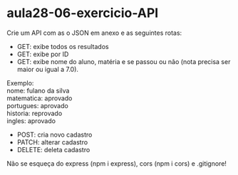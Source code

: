 # aula28-06-exercicio-API
Crie um API com as o JSON em anexo e as seguintes rotas:

- GET: exibe todos os resultados
- GET: exibe por ID
- GET: exibe nome do aluno, matéria e se passou ou não (nota precisa ser maior ou igual a 7.0).

Exemplo:  
nome: fulano da silva  
matematica: aprovado  
portugues: aprovado  
historia: reprovado  
ingles: aprovado  
  
- POST: cria novo cadastro
- PATCH: alterar cadastro
- DELETE: deleta cadastro

Não se esqueça do express (npm i express), cors (npm i cors) e .gitignore!
